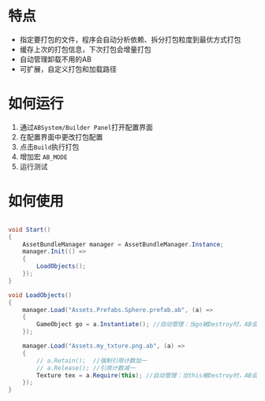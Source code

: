 # 特点
* 指定要打包的文件，程序会自动分析依赖、拆分打包粒度到最优方式打包
* 缓存上次的打包信息，下次打包会增量打包
* 自动管理卸载不用的AB
* 可扩展，自定义打包和加载路径

# 如何运行
1. 通过`ABSystem/Builder Panel`打开配置界面
2. 在配置界面中更改打包配置
3. 点击`Build`执行打包
4. 增加宏 `AB_MODE`
5. 运行测试

# 如何使用
```c#

void Start()
{
	AssetBundleManager manager = AssetBundleManager.Instance;
	manager.Init(() =>
    {
        LoadObjects();
    });
}

void LoadObjects()
{
    manager.Load("Assets.Prefabs.Sphere.prefab.ab", (a) =>
    {
        GameObject go = a.Instantiate(); //自动管理：当go被Destroy时，AB会被释放回收
    });

    manager.Load("Assets.my_txture.png.ab", (a) =>
    {
    	// a.Retain();	//强制引用计数加一
    	// a.Release();	//引用计数减一
    	Texture tex = a.Require(this); //自动管理：当this被Destroy时，AB会被释放回收
    });
}

```